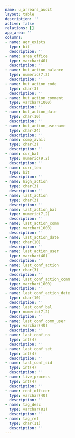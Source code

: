 ```yaml
---
name: u_arrears_audit
layout: table
description: ''
active: false
relations: []
app_area: ''
columns:
- name: agr_exists
  type: bit
  description: ''
- name: area_office
  type: varchar(40)
  description: ''
- name: but_action_balance
  type: numeric(7,2)
  description: ''
- name: but_action_code
  type: char(3)
  description: ''
- name: but_action_comment
  type: varchar(1000)
  description: ''
- name: but_action_date
  type: char(10)
  description: ''
- name: but_action_username
  type: char(24)
  description: ''
- name: comp_avail
  type: char(3)
  description: ''
- name: cur_bal
  type: numeric(9,2)
  description: ''
- name: curr_ten
  type: bit
  description: ''
- name: high_action
  type: char(3)
  description: ''
- name: last_action
  type: char(3)
  description: ''
- name: last_action_bal
  type: numeric(7,2)
  description: ''
- name: last_action_comm
  type: varchar(1000)
  description: ''
- name: last_action_date
  type: char(10)
  description: ''
- name: last_action_user
  type: varchar(40)
  description: ''
- name: last_conf_action
  type: char(3)
  description: ''
- name: last_conf_action_comm
  type: varchar(1000)
  description: ''
- name: last_conf_action_date
  type: char(10)
  description: ''
- name: last_conf_bal
  type: numeric(7,2)
  description: ''
- name: last_conf_comm_user
  type: varchar(40)
  description: ''
- name: last_conf_no
  type: int(4)
  description: ''
- name: last_conf_set
  type: int(4)
  description: ''
- name: last_conf_sid
  type: int(4)
  description: ''
- name: live_process
  type: int(4)
  description: ''
- name: rent_officer
  type: varchar(40)
  description: ''
- name: tag_desc
  type: varchar(81)
  description: ''
- name: tag_ref
  type: char(11)
  description: ''
---
```


